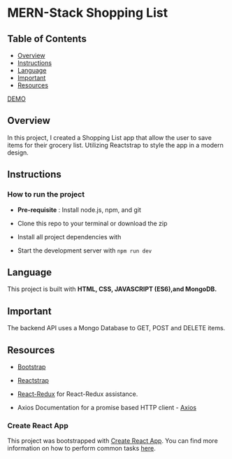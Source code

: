 # MERN-Stack Shopping List

## Table of Contents

* [Overview](#Overview)
* [Instructions](#Instructions)
* [Language](#Language)
* [Important](#Important)
* [Resources](#Resources)

[DEMO](https://mernstack-shoppinglist.herokuapp.com/)

## Overview
In this project, I created a Shopping List app that allow the user to save items for their grocery list. Utilizing Reactstrap to style the app in a modern design.

## Instructions

### How to run the project

* **Pre-requisite** : Install node.js, npm, and git

* Clone this repo to your terminal or download the zip

* Install all project dependencies with

* Start the development server with `npm run dev`


## Language

This project is built with **HTML, CSS, JAVASCRIPT (ES6),and MongoDB.**

## Important

The backend API uses a Mongo Database to GET, POST and DELETE items.

## Resources

* [Bootstrap](https://getbootstrap.com/)

* [Reactstrap](https://reactstrap.github.io/)

* [React-Redux](https://react-redux.js.org/) for React-Redux assistance.

* Axios Documentation for a promise based HTTP client - [Axios](https://www.npmjs.com/package/axios)


### Create React App

This project was bootstrapped with [Create React App](https://github.com/facebookincubator/create-react-app). You can find more information on how to perform common tasks [here](https://github.com/facebookincubator/create-react-app/blob/master/packages/react-scripts/template/README.md).
